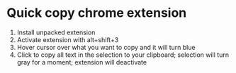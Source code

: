 # Quick copy chrome extension
1) Install unpacked extension
2) Activate extension with alt+shift+3
3) Hover cursor over what you want to copy and it will turn blue
4) Click to copy all text in the selection to your clipboard; selection will turn gray for a moment; extension will deactivate